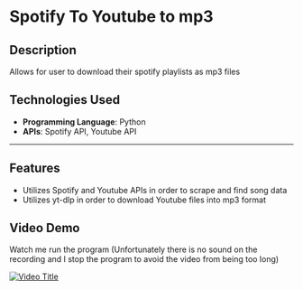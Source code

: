 # **Spotify To Youtube to mp3** 

## **Description**
Allows for user to download their spotify playlists as mp3 files

## **Technologies Used**
- **Programming Language**: Python
- **APIs**: Spotify API, Youtube API

---

## **Features**
- Utilizes Spotify and Youtube APIs in order to scrape and find song data
- Utilizes yt-dlp in order to download Youtube files into mp3 format

## **Video Demo**
Watch me run the program (Unfortunately there is no sound on the recording and I stop the program to avoid the video from being too long)

[![Video Title](https://img.youtube.com/vi/hR1klcnhjDw/0.jpg)](https://www.youtube.com/watch?v=hR1klcnhjDw)
